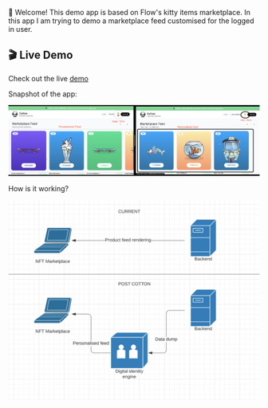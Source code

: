 👋 Welcome! This demo app is based on Flow's kitty items marketplace.
In this app I am trying to demo a marketplace feed customised for the logged in user.

## 🎬 Live Demo

Check out the live [demo](https://flow-hack-irlq-9aptzumzw-dhruvmehra-s-team.vercel.app/)

Snapshot of the app:

<p align="center">
  <img width="800" src="assets/pre-post.png" />
</p>

How is it working?

<p align="center">
  <img width="600" src="assets/diagram.png" />
</p>
